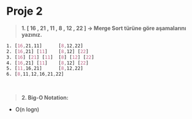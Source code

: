 # Proje 2

 


>**1. [ 16 , 21 , 11 , 8 , 12 , 22 ] -> Merge Sort türüne göre aşamalarını yazınız.**

```css
1. [16,21,11]      [8,12,22]
2. [16,21] [11]    [8,12] [22]
3. [16] [21] [11]  [8] [12] [22]
4. [16,21] [11]    [8,12] [22]
5. [11,16,21]      [8,12,22]
6. [8,11,12,16,21,22]
```

<br>

>**2. Big-O Notation:**
* O(n logn)